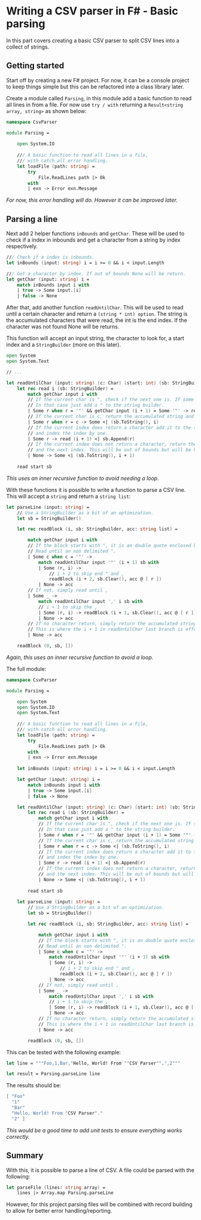 ﻿<meta name="daria:article_id" content="writing_a_csv_parser_in_fsharp_part_2">
<meta name="daria:title" content="Part 2">
<meta name="daria:title_slug" content="part_2">
<meta name="daria:order" content="1">
<meta name="daria:created_on" content="2022-06-19">
<meta name="daria:tags" content="fsharp,csv">
<meta name="daria:image" content="twitter">

# Writing a CSV parser in F# - Basic parsing

In this part covers creating a basic CSV parser to split CSV lines into a collect of strings.

## Getting started

Start off by creating a new F# project. For now, it can be a console project to keep things simple but this can be refactored into a class library later.

Create a module called `Parsing`, in this module add a basic function to read all lines in from a file. For now use `try / with` returning a `Result<string array, string>` as shown below:

```fsharp
namespace CsvParser

module Parsing =
    
    open System.IO
    
    /// A basic function to read all lines in a file,
    /// with catch all error handling.
    let loadFile (path: string) =
        try
            File.ReadLines path |> Ok
        with
        | exn -> Error exn.Message
```

*For now, this error handling will do. However it can be improved later.*

## Parsing a line

Next add 2 helper functions `inBounds` and `getChar`. 
These will be used to check if a index in inbounds and get a character from a string by index respectively.

```fsharp
/// Check if a index is inbounds.
let inBounds (input: string) i = i >= 0 && i < input.Length

/// Get a character by index. If out of bounds None will be return.
let getChar (input: string) i =
    match inBounds input i with
    | true -> Some input.[i]
    | false -> None
```

After that, add another function `readUntilChar`. This will be used to read until a certain character and return a `(string * int) option`.
The string is the accumulated characters that were read, the int is the end index. If the character was not found None will be returns.

This function will accept an input string, the character to look for, a start index and a `StringBuilder` (more on this later).

```fsharp
open System    
open System.Text

// ...

let readUntilChar (input: string) (c: Char) (start: int) (sb: StringBuilder) =
    let rec read i (sb: StringBuilder) =
        match getChar input i with
        // If the current char is ", check if the next one is. If some it is a delimited ".
        // In that case just add a " to the string builder.
        | Some r when r = '"' && getChar input (i + 1) = Some '"' -> read (i + 2) <| sb.Append('"')
        // If the current char is c, return the accumulated string and the current index.
        | Some r when r = c -> Some <| (sb.ToString(), i)
        // If the current index does return a character add it to the string builder
        // and index the index by one.
        | Some r -> read (i + 1) <| sb.Append(r)
        // If the current index does not return a character, return the accumulated string
        // and the next index. This will be out of bounds but will be handled later.
        | None -> Some <| (sb.ToString(), i + 1)
    
    read start sb
```

*This uses an inner recursive function to avoid needing a loop.*

With these functions it is possible to write a function to parse a CSV line. This will accept a `string` and return a `string list`:

```fsharp
let parseLine (input: string) =
    // Use a StringBuilder as a bit of an optimization. 
    let sb = StringBuilder()

    let rec readBlock (i, sb: StringBuilder, acc: string list) =

        match getChar input i with
        // If the block starts with ", it is an double quote enclosed block.
        // Read until an non delimited ".
        | Some c when c = '"' ->
            match readUntilChar input '"' (i + 1) sb with
            | Some (r, i) ->
                // i + 2 to skip end " and ,
                readBlock (i + 2, sb.Clear(), acc @ [ r ])
            | None -> acc
        // If not, simply read until ,
        | Some _ ->
            match readUntilChar input ',' i sb with
            // i + 1 to skip the ,
            | Some (r, i) -> readBlock (i + 1, sb.Clear(), acc @ [ r ])
            | None -> acc
        // If no character return, simply return the accumulated strings.
        // This is where the i + 1 in readUntilChar last branch is effectively handled. 
        | None -> acc

    readBlock (0, sb, [])
```

*Again, this uses an inner recursive function to avoid a loop.*

The full module:

```fsharp
namespace CsvParser

module Parsing =

    open System    
    open System.IO    
    open System.Text
        
    /// A basic function to read all lines in a file,
    /// with catch all error handling.
    let loadFile (path: string) =
        try
            File.ReadLines path |> Ok
        with
        | exn -> Error exn.Message
        
    let inBounds (input: string) i = i >= 0 && i < input.Length

    let getChar (input: string) i =
        match inBounds input i with
        | true -> Some input.[i]
        | false -> None

    let readUntilChar (input: string) (c: Char) (start: int) (sb: StringBuilder) =
        let rec read i (sb: StringBuilder) =
            match getChar input i with
            // If the current char is ", check if the next one is. If some it is a delimited ".
            // In that case just add a " to the string builder.
            | Some r when r = '"' && getChar input (i + 1) = Some '"' -> read (i + 2) <| sb.Append('"')
            // If the current char is c, return the accumulated string and the current index.
            | Some r when r = c -> Some <| (sb.ToString(), i)
            // If the current index does return a character add it to the string builder
            // and index the index by one.
            | Some r -> read (i + 1) <| sb.Append(r)
            // If the current index does not return a character, return the accumulated string
            // and the next index. This will be out of bounds but will be handled later.
            | None -> Some <| (sb.ToString(), i + 1)
        
        read start sb
        
    let parseLine (input: string) =
        // Use a StringBuilder as a bit of an optimization. 
        let sb = StringBuilder()

        let rec readBlock (i, sb: StringBuilder, acc: string list) =

            match getChar input i with
            // If the block starts with ", it is an double quote enclosed block.
            // Read until an non delimited ".
            | Some c when c = '"' ->
                match readUntilChar input '"' (i + 1) sb with
                | Some (r, i) ->
                    // i + 2 to skip end " and ,
                    readBlock (i + 2, sb.Clear(), acc @ [ r ])
                | None -> acc
            // If not, simply read until ,
            | Some _ ->
                match readUntilChar input ',' i sb with
                // i + 1 to skip the ,
                | Some (r, i) -> readBlock (i + 1, sb.Clear(), acc @ [ r ])
                | None -> acc
            // If no character return, simply return the accumulated strings.
            // This is where the i + 1 in readUntilChar last branch is effectively handled. 
            | None -> acc

        readBlock (0, sb, [])
```

This can be tested with the following example:

```fsharp
let line = """Foo,1,Bar,"Hello, World! From ""CSV Parser"".",2"""

let result = Parsing.parseLine line
```

The results should be:

```fsharp
[ "Foo"
  "1"
  "Bar"
  "Hello, World! From "CSV Parser"."
  "2" ]
```

*This would be a good time to add unit tests to ensure everything works correctly.*

## Summary

With this, it is possible to parse a line of CSV. A file could be parsed with the following:

```fsharp
let parseFile (lines: string array) =
    lines |> Array.map Parsing.parseLine
```

However, for this project parsing files will be combined with record building to allow for better error handling/reporting.